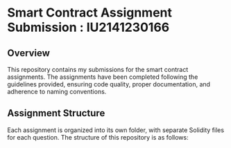# Smart Contract Assignment Submission : IU2141230166

## Overview
This repository contains my submissions for the smart contract assignments. The assignments have been completed following the guidelines provided, ensuring code quality, proper documentation, and adherence to naming conventions.

## Assignment Structure
Each assignment is organized into its own folder, with separate Solidity files for each question. The structure of this repository is as follows:


